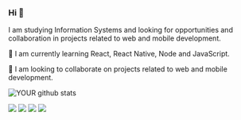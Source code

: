 ### Hi 👋
I am studying Information Systems and looking for opportunities and collaboration in projects related to web and mobile development.

🌱 I am currently learning React, React Native, Node and JavaScript.

🤝 I am looking to collaborate on projects related to web and mobile development.

![YOUR github stats](https://github-readme-stats.vercel.app/api?username=savio-fju)

[<img src="https://img.shields.io/badge/twitter-%231DA1F2.svg?&style=for-the-badge&logo=twitter&logoColor=white" />](https://twitter.com/saviouckg) 
[<img src="https://img.shields.io/badge/linkedin-%230077B5.svg?&style=for-the-badge&logo=linkedin&logoColor=white" />](https://www.linkedin.com/in/savio-paula/) 
[<img src = "https://img.shields.io/badge/instagram-%23E4405F.svg?&style=for-the-badge&logo=instagram&logoColor=white">](https://www.instagram.com/savio.uckg/) 
[<img src = "https://img.shields.io/badge/facebook-%231877F2.svg?&style=for-the-badge&logo=facebook&logoColor=white">](https://www.facebook.com/savio.uckg)
